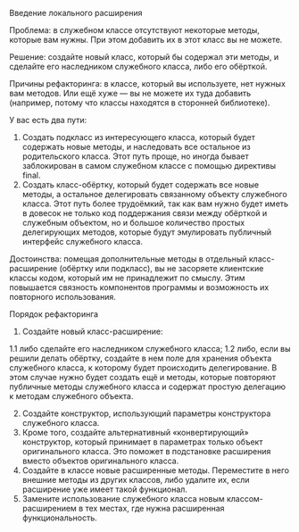 Введение локального расширения

Проблема: в служебном классе отсутствуют некоторые методы, которые вам нужны. При этом добавить их в этот класс вы не можете.

Решение: создайте новый класс, который бы содержал эти методы, и сделайте его наследником служебного класса, либо его обёрткой.

Причины рефакторинга: в классе, который вы используете, нет нужных вам методов. Или ещё хуже — вы не можете их туда добавить (например, потому что классы находятся в сторонней библиотеке).

У вас есть два пути:

1. Создать подкласс из интересующего класса, который будет содержать новые методы, и наследовать все остальное из родительского класса. Этот путь проще, но иногда бывает заблокирован в самом служебном классе с помощью директивы final.
2. Создать класс-обёртку, который будет содержать все новые методы, а остальное делегировать связанному объекту служебного класса. Этот путь более трудоёмкий, так как вам нужно будет иметь в довесок не только код поддержания связи между обёрткой и служебным объектом, но и большое количество простых делегирующих методов, которые будут эмулировать публичный интерфейс служебного класса.

Достоинства: помещая дополнительные методы в отдельный класс-расширение (обёртку или подкласс), вы не засоряете клиентские классы кодом, который им не принадлежит по смыслу. Этим повышается связность компонентов программы и возможность их повторного использования.

Порядок рефакторинга

1. Создайте новый класс-расширение:

1.1 либо сделайте его наследником служебного класса;
1.2 либо, если вы решили делать обёртку, создайте в нем поле для хранения объекта служебного класса, к которому будет происходить делегирование. В этом случае нужно будет создать ещё и методы, которые повторяют публичные методы служебного класса и содержат простую делегацию к методам служебного объекта.

2. Создайте конструктор, использующий параметры конструктора служебного класса.
3. Кроме того, создайте альтернативный «конвертирующий» конструктор, который принимает в параметрах только объект оригинального класса. Это поможет в подстановке расширения вместо объектов оригинального класса.
4. Создайте в классе новые расширенные методы. Переместите в него внешние методы из других классов, либо удалите их, если расширение уже имеет такой функционал.
5. Замените использование служебного класса новым классом-расширением в тех местах, где нужна расширенная функциональность.
